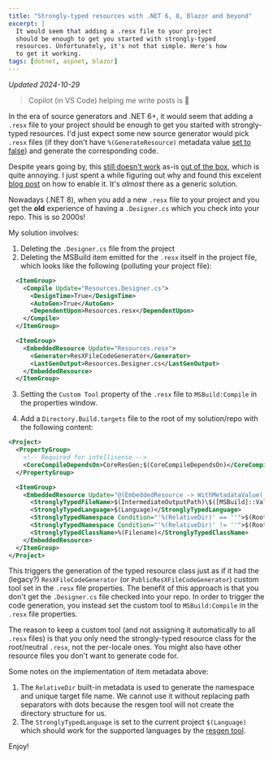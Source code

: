 ```yaml
---
title: "Strongly-typed resources with .NET 6, 8, Blazor and beyond"
excerpt: |
  It would seem that adding a .resx file to your project 
  should be enough to get you started with strongly-typed 
  resources. Unfortunately, it's not that simple. Here's how
  to get it working.
tags: [dotnet, aspnet, blazor]
---
```

*Updated 2024-10-29*

> Copilot (in VS Code) helping me write posts is 🤯

In the era of source generators and .NET 6+, it would seem that adding a `.resx` file 
to your project should be enough to get you started with strongly-typed resources. 
I'd just expect some new source generator would pick `.resx` files (if they don't 
have `%(GenerateResource)` metadata value [set to false](https://github.com/dotnet/msbuild/blob/main/src/Tasks/Microsoft.Common.CurrentVersion.targets#L3327)) 
and generate the corresponding code. 

Despite years going by, this [still doesn't work](https://github.com/dotnet/msbuild/issues/4751) as-is [out of the box](https://github.com/dotnet/sdk/issues/94), which is 
quite annoying. I just spent a while figuring out why and found this excelent 
[blog post](https://www.paraesthesia.com/archive/2022/09/30/strongly-typed-resources-with-net-core/) on how to enable it.
It's *almost* there as a generic solution.

Nowadays (.NET 8), when you add a new `.resx` file to your project and you get the **old** 
experience of having a `.Designer.cs` which you check into your repo. This is so 2000s!

My solution involves: 
1. Deleting the `.Designer.cs` file from the project
2. Deleting the MSBuild item emitted for the `.resx` itself in the project file, which looks 
   like the following (polluting your project file):

```xml
  <ItemGroup>
    <Compile Update="Resources.Designer.cs">
      <DesignTime>True</DesignTime>
      <AutoGen>True</AutoGen>
      <DependentUpon>Resources.resx</DependentUpon>
    </Compile>
  </ItemGroup>

  <ItemGroup>
    <EmbeddedResource Update="Resources.resx">
      <Generator>ResXFileCodeGenerator</Generator>
      <LastGenOutput>Resources.Designer.cs</LastGenOutput>
    </EmbeddedResource>
  </ItemGroup>
```

3. Setting the `Custom Tool` property of the `.resx` file to `MSBuild:Compile` in the 
  properties window. 

4. Add a `Directory.Build.targets` file to the root of my 
solution/repo with the following content:

```xml
<Project>
  <PropertyGroup>
    <!-- Required for intellisense -->
    <CoreCompileDependsOn>CoreResGen;$(CoreCompileDependsOn)</CoreCompileDependsOn>
  </PropertyGroup>

  <ItemGroup>
    <EmbeddedResource Update="@(EmbeddedResource -> WithMetadataValue('Generator', 'MSBuild:Compile'))" Type="Resx">
      <StronglyTypedFileName>$(IntermediateOutputPath)\$([MSBuild]::ValueOrDefault('%(RelativeDir)', '').Replace('\', '.').Replace('/', '.'))%(Filename).g$(DefaultLanguageSourceExtension)</StronglyTypedFileName>
      <StronglyTypedLanguage>$(Language)</StronglyTypedLanguage>
      <StronglyTypedNamespace Condition="'%(RelativeDir)' == ''">$(RootNamespace)</StronglyTypedNamespace>
      <StronglyTypedNamespace Condition="'%(RelativeDir)' != ''">$(RootNamespace).$([MSBuild]::ValueOrDefault('%(RelativeDir)', '').Replace('\', '.').Replace('/', '.').TrimEnd('.'))</StronglyTypedNamespace>
      <StronglyTypedClassName>%(Filename)</StronglyTypedClassName>
    </EmbeddedResource>
  </ItemGroup>
</Project>
```

This triggers the generation of the typed resource class just as if it had the (legacy?) 
`ResXFileCodeGenerator` (or `PublicResXFileCodeGenerator`) custom tool set in the `.resx` file 
properties. The benefit of this approach is that you don't get the `.Designer.cs` file 
checked into your repo. In order to trigger the code generation, you instead set the 
custom tool to `MSBuild:Compile` in the `.resx` file properties.

The reason to keep a custom tool (and not assigning it automatically to all `.resx` files)
is that you only need the strongly-typed resource class for the root/neutral `.resx`, not 
the per-locale ones. You might also have other resource files you don't want to generate 
code for.

Some notes on the implementation of item metadata above:
1. The `RelativeDir` built-in metadata is used to generate the namespace and unique target 
   file name. We cannot use it without replacing path separators with dots because the 
   resgen tool will not create the directory structure for us.
2. The `StronglyTypedLanguage` is set to the current project `$(Language)` which should 
   work for the supported languages by the [resgen tool](https://learn.microsoft.com/en-us/dotnet/framework/tools/resgen-exe-resource-file-generator).


Enjoy!